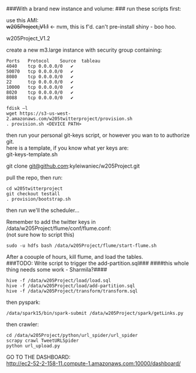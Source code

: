 ###With a brand new instance and volume: ###
run these scripts first:

use this AMI:   
~~w205Project_V1.1~~ <- nvm, this is f'd. can't pre-install shiny - boo hoo.

w205Project_V1.2

create a new m3.large instance with security group containing:

```
Ports	Protocol	Source	tableau
4040	tcp	0.0.0.0/0	✔
50070	tcp	0.0.0.0/0	✔
8080	tcp	0.0.0.0/0	✔
22		tcp	0.0.0.0/0	✔
10000	tcp	0.0.0.0/0	✔
8020	tcp	0.0.0.0/0	✔
8088	tcp	0.0.0.0/0	✔
```


```
fdisk –l
wget https://s3-us-west-2.amazonaws.com/w205twitterproject/provision.sh
. provision.sh <DEVICE PATH>
```

then run your personal git-keys script, or however you wan to to authorize git.   
here is a template, if you know what yer keys are:   
git-keys-template.sh

git clone git@github.com:kyleiwaniec/w205Project.git

pull the repo, then run:  
```
cd w205twitterproject
git checkout testall
. provision/bootstrap.sh
```

then run we'll the scheduler...


Remember to add the twitter keys in /data/w205Project/flume/conf/flume.conf:   
(not sure how to script this)
```
sudo -u hdfs bash /data/w205Project/flume/start-flume.sh
```

After a coouple of hours, kill flume, and load the tables.   
###TODO: Write script to trigger the add-partition.sql###
####this whole thing needs some work - Sharmila?####

```
hive -f /data/w205Project/load/load.sql  
hive -f /data/w205Project/load/add-partition.sql  
hive -f /data/w205Project/transform/transform.sql

```



then pyspark:
```
/data/spark15/bin/spark-submit /data/w205Project/spark/getLinks.py
```

then crawler:
```
cd /data/w205Project/python/url_spider/url_spider
scrapy crawl TweetURLSpider
python url_upload.py
```

GO TO THE DASHBOARD:   
http://ec2-52-2-158-11.compute-1.amazonaws.com:10000/dashboard/
